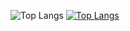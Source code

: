 <!--
**michelmlg/michelmlg** is a ✨ _special_ ✨ repository because its `README.md` (this file) appears on your GitHub profile.

Here are some ideas to get you started:

- 🔭 I’m currently working on ...
- 🌱 I’m currently learning ...
- 👯 I’m looking to collaborate on ...
- 🤔 I’m looking for help with ...
- 💬 Ask me about ...
- 📫 How to reach me: ...
- 😄 Pronouns: ...
- ⚡ Fun fact: ...

[![Top Langs](https://github-readme-stats.vercel.app/api/top-langs/?username=michelmlg&layout=donut&theme=vue-dark)](https://github.com/anuraghazra/github-readme-stats)
[![Top Langs](https://readme-stats-michel.vercel.app/api/top-langs/?username=michelmlg&layout=donut&theme=vue-dark&exclude_repo=readme-stats-anuraghazra,michelmlg.github.io)](https://github.com/anuraghazra/github-readme-stats)
-->

![Top Langs](https://readme-stats-michel.vercel.app/api/top-langs/?username=michelmlg&exclude_repo=readme-stats-anuraghazra,michelmlg.github.io&layout=donut&theme=vue-dark)
[![Top Langs](https://readme-stats-michel.vercel.app/api/top-langs/?username=michelmlg&layout=donut&theme=vue-dark&exclude_repo=readme-stats-anuraghazra,michelmlg.github.io)](https://github.com/anuraghazra/github-readme-stats)



